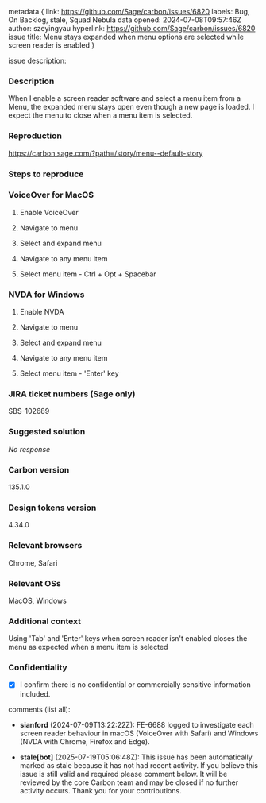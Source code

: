 metadata {
link: https://github.com/Sage/carbon/issues/6820
labels: Bug, On Backlog, stale, Squad Nebula
data opened: 2024-07-08T09:57:46Z
author: szeyingyau
hyperlink: https://github.com/Sage/carbon/issues/6820
issue title: Menu stays expanded when menu options are selected while screen reader is enabled
}

issue description:
### Description

When I enable a screen reader software and select a menu item from a Menu, the expanded menu stays open even though a new page is loaded. I expect the menu to close when a menu item is selected.

### Reproduction

https://carbon.sage.com/?path=/story/menu--default-story

### Steps to reproduce

### VoiceOver for MacOS

1. Enable VoiceOver
2. Navigate to menu
3. Select and expand menu 
4. Navigate to any menu item 
5. Select menu item - Ctrl + Opt + Spacebar

### NVDA for Windows

1. Enable NVDA
2. Navigate to menu
3. Select and expand menu
4. Navigate to any menu item 
5. Select menu item - 'Enter' key

### JIRA ticket numbers (Sage only)

SBS-102689

### Suggested solution

_No response_

### Carbon version

135.1.0

### Design tokens version

4.34.0

### Relevant browsers

Chrome, Safari

### Relevant OSs

MacOS, Windows

### Additional context

Using 'Tab' and 'Enter' keys when screen reader isn't enabled closes the menu as expected when a menu item is selected

### Confidentiality

- [X] I confirm there is no confidential or commercially sensitive information included.

comments (list all):
- **sianford** (2024-07-09T13:22:22Z):
  FE-6688 logged to investigate each screen reader behaviour in macOS (VoiceOver with Safari) and Windows (NVDA with Chrome, Firefox and Edge).

- **stale[bot]** (2025-07-19T05:06:48Z):
  This issue has been automatically marked as stale because it has not had recent activity. If you believe this issue is still valid and required please comment below. It will be reviewed by the core Carbon team and may be closed if no further activity occurs. Thank you for your contributions.



